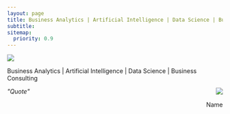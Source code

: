 ```yaml
---
layout: page
title: Business Analytics | Artificial Intelligence | Data Science | Business Consulting
subtitle:
sitemap:
  priority: 0.9
---
```


<img src="{{ '/assets/img/alexey.jpeg' | prepend: site.baseurl }}" id="about-img">

<div id="describe-text">
	<p>Business Analytics | Artificial Intelligence | Data Science | Business Consulting</p>
</div>
 
<div>
    <div>
        <span style="float: right; "><img src="{{ '/assets/img/alexey_face.jpeg' | prepend: site.baseurl }}"     id="about-img"></span>
    </div>
    <div id="describe-text">
	    <p><i>"Quote"</i></p>
	    <span style="float: right; ">Name</span>
	</div>
</div>
